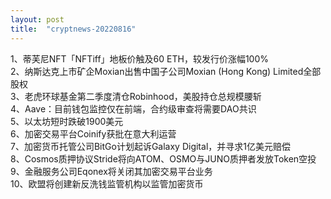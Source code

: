 ```yaml
---
layout: post
title:  "cryptnews-20220816"
---
```

1、蒂芙尼NFT「NFTiff」地板价触及60 ETH，较发行价涨幅100%  
2、纳斯达克上市矿企Moxian出售中国子公司Moxian (Hong Kong) Limited全部股权  
3、老虎环球基金第二季度清仓Robinhood，美股持仓总规模腰斩  
4、Aave：目前钱包监控仅在前端，合约级审查将需要DAO共识  
5、以太坊短时跌破1900美元  
6、加密交易平台Coinify获批在意大利运营  
7、加密货币托管公司BitGo计划起诉Galaxy Digital，并寻求1亿美元赔偿  
8、Cosmos质押协议Stride将向ATOM、OSMO与JUNO质押者发放Token空投  
9、金融服务公司Eqonex将关闭其加密交易平台业务  
10、欧盟将创建新反洗钱监管机构以监管加密货币  
